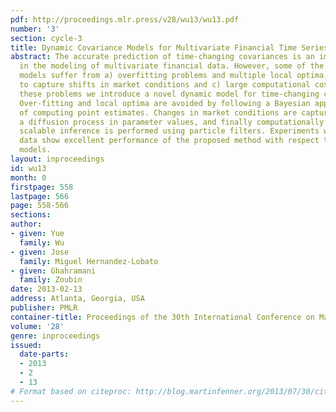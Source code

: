 ```yaml
---
pdf: http://proceedings.mlr.press/v28/wu13/wu13.pdf
number: '3'
section: cycle-3
title: Dynamic Covariance Models for Multivariate Financial Time Series
abstract: The accurate prediction of time-changing covariances is an important problem
  in the modeling of multivariate financial data. However, some of the most popular
  models suffer from a) overfitting problems and multiple local optima, b) failure
  to capture shifts in market conditions and c) large computational costs. To address
  these problems we introduce a novel dynamic model for time-changing covariances.
  Over-fitting and local optima are avoided by following a Bayesian approach instead
  of computing point estimates. Changes in market conditions are captured by assuming
  a diffusion process in parameter values, and finally computationally efficient and
  scalable inference is performed using particle filters. Experiments with financial
  data show excellent performance of the proposed method with respect to current standard
  models.
layout: inproceedings
id: wu13
month: 0
firstpage: 558
lastpage: 566
page: 558-566
sections: 
author:
- given: Yue
  family: Wu
- given: Jose
  family: Miguel Hernandez-Lobato
- given: Ghahramani
  family: Zoubin
date: 2013-02-13
address: Atlanta, Georgia, USA
publisher: PMLR
container-title: Proceedings of the 30th International Conference on Machine Learning
volume: '28'
genre: inproceedings
issued:
  date-parts:
  - 2013
  - 2
  - 13
# Format based on citeproc: http://blog.martinfenner.org/2013/07/30/citeproc-yaml-for-bibliographies/
---
```

